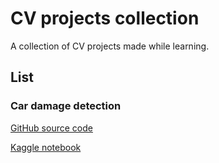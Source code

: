 # CV projects collection

A collection of CV projects made while learning.

## List

### Car damage detection

[GitHub source code](https://github.com/The-One-Reborn-developer/cv-projects/tree/master/car-damaged-or-whole)

[Kaggle notebook](https://www.kaggle.com/code/theonereborn/car-damage-detection)